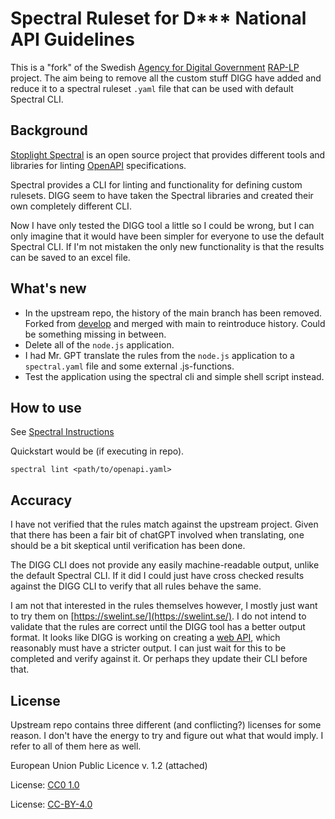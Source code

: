 # Spectral Ruleset for D*** National API Guidelines

This is a "fork" of the Swedish [Agency for Digital Government](https://www.digg.se/en) [RAP-LP](https://github.com/diggsweden/rest-api-profil-lint-processor/tree/main) project. The aim being to remove all the custom stuff DIGG have added and reduce it to a spectral ruleset `.yaml` file that can be used with default Spectral CLI.

## Background

[Stoplight Spectral](https://stoplight.io/open-source/spectral) is an open source project that provides different tools and libraries for linting [OpenAPI](https://www.openapis.org/) specifications.

Spectral provides a CLI for linting and functionality for defining custom rulesets. DIGG seem to have taken the Spectral libraries and created their own completely different CLI. 

Now I have only tested the DIGG tool a little so I could be wrong, but I can only imagine that it would have been simpler for everyone to use the default Spectral CLI. If I'm not mistaken the only new functionality is that the results can be saved to an excel file.

## What's new

* In the upstream repo, the history of the main branch has been removed. Forked from [develop](https://github.com/diggsweden/rest-api-profil-lint-processor/tree/develop) and merged with main to reintroduce history. Could be something missing in between.
* Delete all of the `node.js` application.
* I had Mr. GPT translate the rules from the `node.js` application to a `spectral.yaml` file and some external .js-functions.
* Test the application using the spectral cli and simple shell script instead.

## How to use

See [Spectral Instructions](https://github.com/stoplightio/spectral)

Quickstart would be (if executing in repo).
```
spectral lint <path/to/openapi.yaml>
```

## Accuracy

I have not verified that the rules match against the upstream project. Given that there has been a fair bit of chatGPT involved when translating, one should be a bit skeptical until verification has been done.

The DIGG CLI does not provide any easily machine-readable output, unlike the default Spectral CLI. If it did I could just have cross checked results against the DIGG CLI to verify that all rules behave the same. 

I am not that interested in the rules themselves however, I mostly just want to try them on [https://swelint.se/](https://swelint.se/). I do not intend to validate that the rules are correct until the DIGG tool has a better output format. It looks like DIGG is working on creating a [web API](https://github.com/diggsweden/rest-api-profil-lint-processor/tree/feature/MVP2), which reasonably must have a stricter output. I can just wait for this to be completed and verify against it. Or perhaps they update their CLI before that.

## License

Upstream repo contains three different (and conflicting?) licenses for some reason. I don't have the energy to try and figure out what that would imply. I refer to all of them here as well.

European Union Public Licence v. 1.2 (attached)

License: [CC0 1.0](https://creativecommons.org/publicdomain/zero/1.0/)

License: [CC-BY-4.0](https://creativecommons.org/licenses/by/4.0/)
